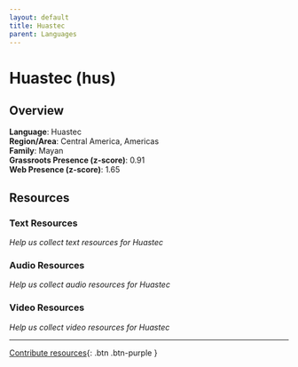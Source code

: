 ```yaml
---
layout: default
title: Huastec
parent: Languages
---
```


# Huastec (hus)

## Overview

**Language**: Huastec  
**Region/Area**: Central America, Americas  
**Family**: Mayan  
**Grassroots Presence (z-score)**: 0.91  
**Web Presence (z-score)**: 1.65  

## Resources

### Text Resources
*Help us collect text resources for Huastec*

### Audio Resources
*Help us collect audio resources for Huastec*

### Video Resources
*Help us collect video resources for Huastec*

---

[Contribute resources](https://forms.office.com/e/1SfLJx3u1r){: .btn .btn-purple }
